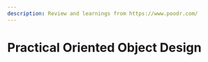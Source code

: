 ```yaml
---
description: Review and learnings from https://www.poodr.com/
---
```


# Practical Oriented Object Design


